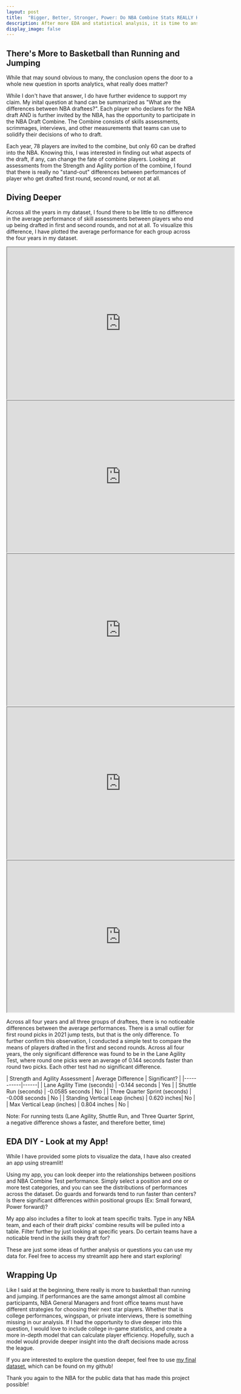 ```yaml
---
layout: post
title:  "Bigger, Better, Stronger, Power: Do NBA Combine Stats REALLY Have an Effect on Draft Order?"
description: After more EDA and statistical analysis, it is time to answer the question in my latest blog post, "Which metrics stand out as the deciders of the next best players?" And for any doubters, further exploration can be done on my dataset using my streamlit app!
display_image: false
---
```


## There's More to Basketball than Running and Jumping

While that may sound obvious to many, the conclusion opens the door to a whole new question in sports analytics, what really does matter?

While I don't have that answer, I do have further evidence to support my claim. My inital question at hand can be summarized as "What are the differences between NBA draftees?". Each player who declares for the NBA draft AND is further invited by the NBA, has the opportunity to participate in the NBA Draft Combine. The Combine consists of skills assessments, scrimmages, interviews, and other measurements that teams can use to solidify their decisions of who to draft.

Each year, 78 players are invited to the combine, but only 60 can be drafted into the NBA. Knowing this, I was interested in finding out what aspects of the draft, if any, can change the fate of combine players. Looking at assessments from the Strength and Agility portion of the combine, I found that there is really no "stand-out" differences between performances of player who get drafted first round, second round, or not at all.

## Diving Deeper

Across all the years in my dataset, I found there to be little to no difference in the average performance of skill assessments between players who end up being drafted in first and second rounds, and not at all. To visualize this difference, I have plotted the average performance for each group across the four years in my dataset.

<iframe src="https://mfaulconer.github.io/Stat386-Blog/assets/plots/Lane_Agility_Comparison.html" width="600" height="400" style="display: block; margin-left: auto; margin-right: auto;"></iframe>

<iframe src="https://mfaulconer.github.io/Stat386-Blog/assets/plots/Shuttle_Run_Comparison.html" width="600" height="400" style="display: block; margin-left: auto; margin-right: auto;"></iframe>

<iframe src="https://mfaulconer.github.io/Stat386-Blog/assets/plots/Three_Q_Comparison.html" width="600" height="400" style="display: block; margin-left: auto; margin-right: auto;"></iframe>

<iframe src="https://mfaulconer.github.io/Stat386-Blog/assets/plots/Standing_Bar_Comparison.html" width="600" height="400" style="display: block; margin-left: auto; margin-right: auto;"></iframe>

<iframe src="https://mfaulconer.github.io/Stat386-Blog/assets/plots/Approach_Bar_Comparison.html" width="600" height="400" style="display: block; margin-left: auto; margin-right: auto;"></iframe>

Across all four years and all three groups of draftees, there is no noticeable differences between the average performances. There is a small outlier for first round picks in 2021 jump tests, but that is the only difference. To further confirm this observation, I conducted a simple test to compare the means of players drafted in the first and second rounds. Across all four years, the only significant difference was found to be in the Lane Agility Test, where round one picks were an average of 0.144 seconds faster than round two picks. Each other test had no significant difference.

| Strength and Agility Assessment | Average Difference | Significant? |
|-----------|------| 
| Lane Agility Time (seconds) | -0.144 seconds | Yes |
| Shuttle Run (seconds) | -0.0585 seconds | No |
| Three Quarter Sprint (seconds) | -0.008 seconds | No |
| Standing Vertical Leap (inches) | 0.620 inches| No |
| Max Vertical Leap (inches) | 0.804 inches | No |

Note: For running tests (Lane Agility, Shuttle Run, and Three Quarter Sprint, a negative difference shows a faster, and therefore better, time)

## EDA DIY - Look at my App!

While I have provided some plots to visualize the data, I have also created an app using streamlit! 

Using my app, you can look deeper into the relationships between positions and NBA Combine Test performance. Simply select a position and one or more test categories, and you can see the distributions of performances across the dataset. Do guards and forwards tend to run faster than centers? Is there significant differences within positional groups (Ex: Small forward, Power forward)?

My app also includes a filter to look at team specific traits. Type in any NBA team, and each of their draft picks' combine results will be pulled into a table. Filter further by just looking at specific years. Do certain teams have a noticable trend in the skills they draft for? 

These are just some ideas of further analysis or questions you can use my data for. Feel free to access my streamlit app here and start exploring!


## Wrapping Up

Like I said at the beginning, there really is more to basketball than running and jumping. If performances are the same amongst almost all combine participamts, NBA General Managers and front office teams must have different strategies for choosing their next star players. Whether that is college performances, wingspan, or private interviews, there is something missing in our analysis. If I had the opportunity to dive deeper into this question, I would love to include college in-game statistics, and create a more in-depth model that can calculate player efficiency. Hopefully, such a model would provide deeper insight into the draft decisions made across the league. 

If you are interested to explore the question deeper, feel free to use <a href="https://github.com/mfaulconer/Stat386ProjCode" target="_blank">my final dataset</a>, which can be found on my github!

Thank you again to the NBA for the public data that has made this project possible!
